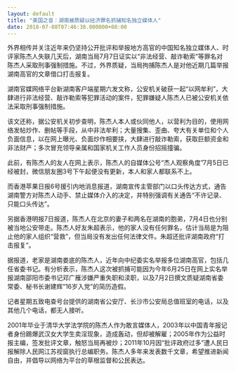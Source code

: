 ```yaml
---
layout: default
title: "美国之音：湖南被质疑以经济罪名抓捕知名独立媒体人"
date: 2018-07-08T07:46:38.000000+08:00
---
```


外界相传并关注近年来仍坚持公开批评和举报地方高官的中国知名独立媒体人、时评家陈杰人失联几天后，湖南当局7月7日证实以“非法经营、敲诈勒索”等罪名对陈杰人采取刑事强制措施。不过，外界质疑，当局拘捕陈杰人是对他近期几篇举报湖南高官的文章借口打击报复。

湖南官媒网络平台新湖南客户端星期六发文称，公安机关破获一起“以网牟利”，大肆进行非法经营、敲诈勒索等犯罪活动的案件，犯罪嫌疑人陈杰人已被公安机关依法采取刑事强制措施。

该文还称，据公安机关初步查明，陈杰人本人或伙同他人，以营利为目的，使用网络发帖炒作、删帖等手段，从中非法牟利；大量搜集、歪曲、夸大有关单位和个人负面信息，以在网上曝光、负面炒作相要挟，大肆进行敲诈勒索，获取巨额资金和非法财产；多次冒充领导亲属和国家机关工作人员身份招摇撞骗。

此前，有陈杰人的友人在网上表示，陈杰人的自媒体公号“杰人观察角度”7月5日已经被封，微信朋友圈3号下午起便没有更新，本人和家人都联系不上。

而香港苹果日报6号援引内地消息报道，湖南宣传主管部门以口头传达方式，通告湖南警方对陈杰人动手、禁止媒体介入的决定，并特别强调有关通告“不许记录、只能口头传达”。

另据香港明报7日报道，陈杰人在北京的妻子和两名在湖南的胞弟，7月4日也分别被当地公安带走。陈杰人好友朱超表示，他的家人没有任何罪名，估计当局是为阻止他的家人组织“营救”，但当局没有发出任何法律文件。朱超还批评湖南政府“打击报复”。

据报道，老家是湖南娄底的陈杰人，近年向中纪委实名举报多位湖南高官，包括几任省委书记。有分析表示，陈杰人这次被抓捕可能因为今年6月25日在网上实名举报湖南邵阳市委书记邓广雁涉嫌严重失职和渎职，以及7月2日撰文质疑湖南省委常委、秘书长谢建辉“16岁入党”的简历造假。

记者星期五致电查号台提供的湖南省公安厅、长沙市公安局总值班室的电话，以及其他几个电话，都无人接听。

2001年毕业于清华大学法学院的陈杰人作为敢言媒体人，2003年以中国青年报记者身份踢爆武汉女大学生卖淫现象，造成轰动，但却被解雇；2005年作为公益时报主编，签发批评文章，触怒当局再被炒；2011年10月因“批评政府过多”遭人民日报解除人民网江苏视窗执行总编职务。陈杰人多年来发表数千文章，希望推进新闻自由，并倡导以网络为平台的草根监督和公民表达。

